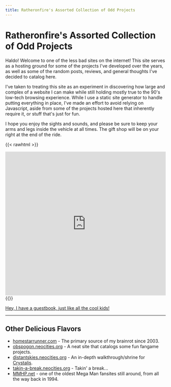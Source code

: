 ```yaml
---
title: Ratheronfire's Assorted Collection of Odd Projects
---
```


# Ratheronfire's Assorted Collection of Odd Projects

Haldo! Welcome to one of the less bad sites on the internet! This site serves as a hosting ground for some of the projects I've developed over the years, as well as some of the random posts, reviews, and general thoughts I've decided to catalog here.

I've taken to treating this site as an experiment in discovering how large and complex of a website I can make while still holding mostly true to the 90's low-tech browsing experience. While I use a static site generator to handle putting everything in place, I've made an effort to avoid relying on Javascript, aside from some of the projects hosted here that inherently require it, or stuff that's just for fun.

I hope you enjoy the sights and sounds, and please be sure to keep your arms and legs inside the vehicle at all times. The gift shop will be on your right at the end of the ride.

{{< rawhtml >}}
<iframe src="https://www3.cbox.ws/box/?boxid=3535293&boxtag=Vs829q" width="100%" height="450" allowtransparency="yes" allow="autoplay" frameborder="0" marginheight="0" marginwidth="0" scrolling="auto"></iframe>
{{</ rawhtml >}}

[Hey, I have a guestbook, just like all the cool kids!](http://ratheronfire.123Guestbook.com/)

-----
          
## Other Delicious Flavors
- [homestarrunner.com](https://homestarrunner.com/) - The primary source of my brainrot since 2003.
- [obspogon.neocities.org](https://obspogon.neocities.org/) - A neat site that catalogs some fun fangame projects.
- [distantskies.neocities.org](https://distantskies.neocities.org/) - An in-depth walkthrough/shrine for [Crystalis](https://en.wikipedia.org/wiki/Crystalis).
- [takin-a-break.neocities.org](https://takin-a-break.neocities.org/) - Takin' a break...
- [MMHP.net](http://mmhp.net/) - one of the oldest Mega Man fansites still around, from all the way back in 1994.